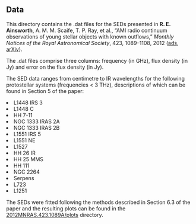 <h2>Data</h2>

This directory contains the .dat files for the SEDs presented in <b>R. E. Ainsworth</b>, A. M. M. Scaife, T. P. Ray, et al., “AMI radio continuum observations of young stellar objects with known outflows,” <i>Monthly Notices of the Royal Astronomical Society</i>, 423, 1089–1108, 2012 (<a href="http://adsabs.harvard.edu/abs/2012MNRAS.423.1089A">ads</a>, <a href="https://arxiv.org/abs/1203.3381">arXiv</a>).

The .dat files comprise three columns: frequency (in GHz), flux density (in Jy) and error on the flux density (in Jy).

The SED data ranges from centimetre to IR wavelengths for the following protostellar systems (frequencies < 3 THz), descriptions of which can be found in Section 5 of the paper:
<li> L1448 IRS 3
<li> L1448 C
<li> HH 7-11
<li> NGC 1333 IRAS 2A
<li> NGC 1333 IRAS 2B
<li> L1551 IRS 5
<li> L1551 NE
<li> L1527
<li> HH 26 IR
<li> HH 25 MMS
<li> HH 111
<li> NGC 2264
<li> Serpens
<li> L723
<li> L1251

The SEDs were fitted following the methods described in Section 6.3 of the paper and the resulting plots can be found in the <a href="https://github.com/rainsworth/Spectral-Energy-Distributions/tree/master/2012MNRAS.423.1089A/plots">2012MNRAS.423.1089A/plots</a> directory. 
